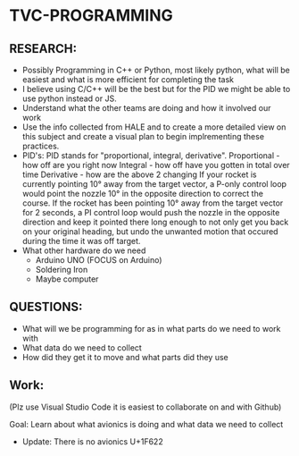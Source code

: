 # TVC-PROGRAMMING 

## RESEARCH: 

- Possibly Programming in C++ or Python, most likely python, what will be easiest and what is more efficient for completing the task
-   I believe using C/C++ will be the best but for the PID we might be able to use python instead or JS.
- Understand what the other teams are doing and how it involved our work 
-  Use the info collected from HALE and to create a more detailed view on this subject and create a visual plan to begin implrementing these practices.
- PID's:
    PID stands for "proportional, integral, derivative". Proportional - how off are you right now Integral - how off have you gotten in total over time
    Derivative - how are the above 2 changing
    If your rocket is currently pointing 10° away from the target vector, a P-only control loop would point the nozzle 10° in the opposite direction to correct the           course.
    If the rocket has been pointing 10° away from the target vector for 2 seconds, a PI control loop would push the nozzle in the opposite direction and keep it           pointed    there long enough to not only get you back on your original heading, but undo the unwanted motion that occured during the time it was off target.
- What other hardware do we need
  -  Arduino UNO (FOCUS on Arduino)
  -  Soldering Iron
  -  Maybe computer 

## QUESTIONS:
- What will we be programming for as in what parts do we need to work with
- What data do we need to collect
- How did they get it to move and what parts did they use



## Work:

(Plz use Visual Studio Code it is easiest to collaborate on and with Github)

Goal: Learn about what avionics is doing and what data we need to collect 
- Update: There is no avionics U+1F622

